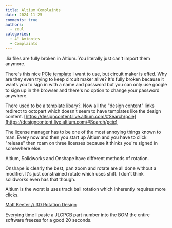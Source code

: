 ```yaml
---
title: Altium Complaints
date: 2024-11-25
comments: true
authors:
  - zeul
categories:
  - 4" Avionics
  - Complaints
---
```


.lia files are fully broken in Altium. You literally just can't import them anymore.

There's this nice [PCIe template](https://circuitmaker.com/Projects/Details/Patrick-Reeb-2/PCIE-x1-Template) I want to use, but circuit maker is effed.
Why are they even trying to keep circuit maker alive? It's fully broken because it wants you to sign in with a name and password but you can only use google to sign up in the browser and there's no option to change your password anywhere. 

There used to be a [template libary?](https://techdocs.altium.com/display/ALIVE/AltiumLive+-+Content+Store). Now all the "design content" links redirect to octopart which doesn't seem to have templates like the design content. [https://designcontent.live.altium.com/#Search/pcie](https://designcontent.live.altium.com/#Search/pcie)

The license manager has to be one of the most annoying things known to man. Every now and then you start up Altium and you have to click "release" then roam on three licenses because it thinks you're signed in somewhere else.

Altium, Solidworks and Onshape have different methods of rotation. 

Onshape is clearly the best, pan zoom and rotate are all done without a modifier. It's just constrained rotate which uses shift. I don't think solidworks even has that though.

Altium is the worst is uses track ball rotation which inherently requires more clicks.

[Matt Keeter // 3D Rotation Design](https://www.mattkeeter.com/projects/rotation/)


Everying time I paste a JLCPCB part number into the BOM the entire software freezes for a good 20 seconds. 